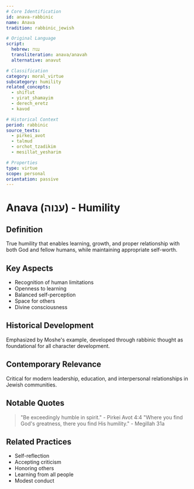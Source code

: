 ```yaml
---
# Core Identification
id: anava-rabbinic
name: Anava
tradition: rabbinic_jewish

# Original Language
script:
  hebrew: ענוה
  transliteration: anava/anavah
  alternative: anavut

# Classification
category: moral_virtue
subcategory: humility
related_concepts:
  - shiflut
  - yirat_shamayim
  - derech_eretz
  - kavod

# Historical Context
period: rabbinic
source_texts:
  - pirkei_avot
  - talmud
  - orchot_tzadikim
  - mesillat_yesharim

# Properties
type: virtue
scope: personal
orientation: passive
---
```


# Anava (ענוה) - Humility

## Definition
True humility that enables learning, growth, and proper relationship with both God and fellow humans, while maintaining appropriate self-worth.

## Key Aspects
- Recognition of human limitations
- Openness to learning
- Balanced self-perception
- Space for others
- Divine consciousness

## Historical Development
Emphasized by Moshe's example, developed through rabbinic thought as foundational for all character development.

## Contemporary Relevance
Critical for modern leadership, education, and interpersonal relationships in Jewish communities.

## Notable Quotes
> "Be exceedingly humble in spirit." - Pirkei Avot 4:4
> "Where you find God's greatness, there you find His humility." - Megillah 31a

## Related Practices
- Self-reflection
- Accepting criticism
- Honoring others
- Learning from all people
- Modest conduct